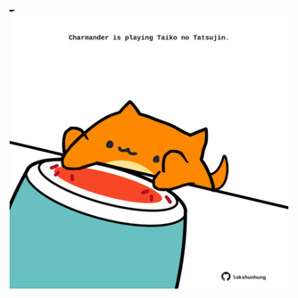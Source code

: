<!-- built at 22/10/2022, 20:01:14 UTC -->
<p align="center">
  <img width="500" height="500" src="./ReadmeImage.svg">
</p>
